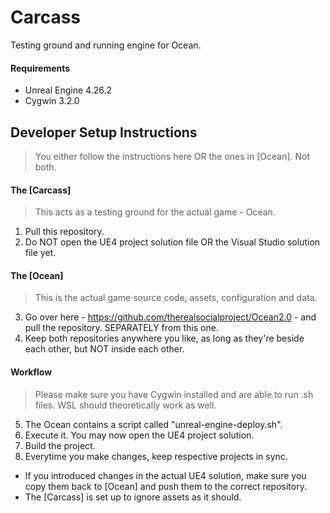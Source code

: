 # Carcass

Testing ground and running engine for Ocean.

#### Requirements

* Unreal Engine 4.26.2
* Cygwin 3.2.0

## Developer Setup Instructions

> You either follow the instructions here OR the ones in [Ocean]. Not both.

#### The [Carcass]

> This acts as a testing ground for the actual game - Ocean.

1. Pull this repository.
2. Do NOT open the UE4 project solution file OR the Visual Studio solution file yet.

#### The [Ocean]

> This is the actual game source code, assets, configuration and data.

3. Go over here - https://github.com/therealsocialproject/Ocean2.0 - and pull the repository. SEPARATELY from this one.
4. Keep both repositories anywhere you like, as long as they're beside each other, but NOT inside each other.

#### Workflow

> Please make sure you have Cygwin installed and are able to run .sh files. WSL should theoretically work as well.

5. The Ocean contains a script called "unreal-engine-deploy.sh".
6. Execute it. You may now open the UE4 project solution.
7. Build the project.
8. Everytime you make changes, keep respective projects in sync.
  * If you introduced changes in the actual UE4 solution, make sure you copy them back to [Ocean] and push them to the correct repository.
  * The [Carcass] is set up to ignore assets as it should.
